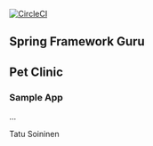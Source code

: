[![CircleCI](https://circleci.com/gh/Digitanalogik/spring-petclinic/tree/master.svg?style=svg)](https://circleci.com/gh/Digitanalogik/spring-petclinic/tree/master)

## Spring Framework Guru
## Pet Clinic
### Sample App

...

Tatu Soininen
